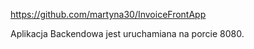 https://github.com/martyna30/InvoiceFrontApp

Aplikacja Backendowa jest uruchamiana na porcie 8080.

